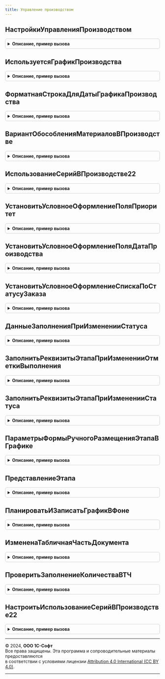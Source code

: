 ```yaml
---
title: Управление производством
---
```



## НастройкиУправленияПроизводством
<details style="margin: 1em 0; padding: 0.5em; border: 1px solid #ccc; border-radius: 6px;">

<summary style="font-weight: bold; cursor: pointer;">Описание, пример вызова</summary>

```bsl

// Получает настройки подсистемы "Межцеховое управление"
//
// Возвращаемое значение:
//   - Структура - настройки управления производством.
//
Функция НастройкиУправленияПроизводством() Экспорт
```

Пример вызова
```bsl
Результат = УправлениеПроизводством.НастройкиУправленияПроизводством() 
```
</details>

## ИспользуетсяГрафикПроизводства
<details style="margin: 1em 0; padding: 0.5em; border: 1px solid #ccc; border-radius: 6px;">

<summary style="font-weight: bold; cursor: pointer;">Описание, пример вызова</summary>

```bsl

// Определяет используется ли график производства.
//
// Параметры:
//  НаборКонстант - КонстантыНабор - значения констант.
//
// Возвращаемое значение:
//   Булево - Истина, если график производства используется.
//
Функция ИспользуетсяГрафикПроизводства(НаборКонстант = Неопределено) Экспорт
```

Пример вызова
```bsl
Результат = УправлениеПроизводством.ИспользуетсяГрафикПроизводства(НаборКонстант);
```
</details>

## ФорматнаяСтрокаДляДатыГрафикаПроизводства
<details style="margin: 1em 0; padding: 0.5em; border: 1px solid #ccc; border-radius: 6px;">

<summary style="font-weight: bold; cursor: pointer;">Описание, пример вызова</summary>

```bsl

// Определяет форматную строку для даты графика производства
//
// Параметры:
//  НаборКонстант - КонстантыНабор - значения констант.
//
// Возвращаемое значение:
//  Строка - форматная строка
//
Функция ФорматнаяСтрокаДляДатыГрафикаПроизводства(НаборКонстант = Неопределено) Экспорт
```

Пример вызова
```bsl
Результат = УправлениеПроизводством.ФорматнаяСтрокаДляДатыГрафикаПроизводства(НаборКонстант);
```
</details>

## ВариантОбособленияМатериаловВПроизводстве
<details style="margin: 1em 0; padding: 0.5em; border: 1px solid #ccc; border-radius: 6px;">

<summary style="font-weight: bold; cursor: pointer;">Описание, пример вызова</summary>

```bsl

// Возвращает вариант обособление материалов в производстве.
//
// Параметры:
//  ХозяйственнаяОперация - ПеречислениеСсылка.ХозяйственныеОперации, Неопределено -
//  ДинамическаяСтруктура - Булево -
//
// Возвращаемое значение:
//  ПеречислениеСсылка.ВариантыОбособленияМатериаловВПроизводстве - вариант обособление материалов в производстве.
//
Функция ВариантОбособленияМатериаловВПроизводстве( Экспорт
```

Пример вызова
```bsl
Результат = УправлениеПроизводством.ВариантОбособленияМатериаловВПроизводстве();
```
</details>

## ИспользованиеСерийВПроизводстве22
<details style="margin: 1em 0; padding: 0.5em; border: 1px solid #ccc; border-radius: 6px;">

<summary style="font-weight: bold; cursor: pointer;">Описание, пример вызова</summary>

```bsl

// Определяет, используются ли серии в производстве версии 2.2.
//
// Возвращаемое значение:
//  Структура - структура со следующими ключами:
//  *ИспользоватьСерииНоменклатуры - Булево - признак использование серий номенклатуры.
//  *УчитыватьСебестоимостьПоСериям - Булево - признак учета себестоимости по сериям.
//
Функция ИспользованиеСерийВПроизводстве22() Экспорт
```

Пример вызова
```bsl
Результат = УправлениеПроизводством.ИспользованиеСерийВПроизводстве22() 
```
</details>

## УстановитьУсловноеОформлениеПоляПриоритет
<details style="margin: 1em 0; padding: 0.5em; border: 1px solid #ccc; border-radius: 6px;">

<summary style="font-weight: bold; cursor: pointer;">Описание, пример вызова</summary>

```bsl

// Добавляет на форму списка условное оформление для поля Приоритет.
//
// Параметры:
//  Форма             - ФормаКлиентскогоПриложения - форма.
//  ИмяСписка         - Строка - имя динамического списка.
//  ИмяПоля           - Строка - имя поля Приоритет динамического списка.
//  ИмяЭлемента       - Строка - имя колонки Приоритет динамического списка.
//  ИспользуетсяОтбор - Булево - Истина, если используется отбор и для него необходимо установить условное оформление.
//  ИмяПоляОтбора     - Строка - имя реквизита формы для отбора.
//  ИмяЭлементаОтбора - Строка - имя элемента формы для отбора.
//
Процедура УстановитьУсловноеОформлениеПоляПриоритет(Форма, ИмяСписка, ИмяПоля, ИмяЭлемента, ИспользуетсяОтбор = Ложь, ИмяПоляОтбора = Неопределено, ИмяЭлементаОтбора = Неопределено) Экспорт
```

Пример вызова
```bsl
УправлениеПроизводством.УстановитьУсловноеОформлениеПоляПриоритет(Форма, ИмяСписка, ИмяПоля, ИмяЭлемента, ИспользуетсяОтбор, ИмяПоляОтбора, ИмяЭлементаОтбора);
```
</details>

## УстановитьУсловноеОформлениеПоляДатаПроизводства
<details style="margin: 1em 0; padding: 0.5em; border: 1px solid #ccc; border-radius: 6px;">

<summary style="font-weight: bold; cursor: pointer;">Описание, пример вызова</summary>

```bsl

// Добавляет на форму списка условное оформление поля ДатаПроизводства
//
//  Параметры:
//   Форма - ФормаКлиентскогоПриложения - форма документа.
//   ИмяСписка - Строка - имя динамического списка.
//   ИмяПоляДата - Строка - условное оформление формы.
//
Процедура УстановитьУсловноеОформлениеПоляДатаПроизводства(Форма, ИмяСписка = "Список", ИмяПоляДата = "Дата") Экспорт
```

Пример вызова
```bsl
УправлениеПроизводством.УстановитьУсловноеОформлениеПоляДатаПроизводства(Форма, ИмяСписка, ИмяПоляДата);
```
</details>

## УстановитьУсловноеОформлениеСпискаПоСтатусуЗаказа
<details style="margin: 1em 0; padding: 0.5em; border: 1px solid #ccc; border-radius: 6px;">

<summary style="font-weight: bold; cursor: pointer;">Описание, пример вызова</summary>

```bsl

// Добавляет на форму списка условное оформление
//
//  Параметры:
//   Форма - ФормаКлиентскогоПриложения - форма документа.
//   ИмяСписка - Строка - имя динамического списка.
//
Процедура УстановитьУсловноеОформлениеСпискаПоСтатусуЗаказа(Форма, ИмяСписка = "Список") Экспорт
```

Пример вызова
```bsl
УправлениеПроизводством.УстановитьУсловноеОформлениеСпискаПоСтатусуЗаказа(Форма, ИмяСписка);
```
</details>

## ДанныеЗаполненияПриИзмененииСтатуса
<details style="margin: 1em 0; padding: 0.5em; border: 1px solid #ccc; border-radius: 6px;">

<summary style="font-weight: bold; cursor: pointer;">Описание, пример вызова</summary>

```bsl

// Структура заполнения данных при изменении статуса
//
// Параметры:
//  Объект                  - ДокументОбъект.ЭтапПроизводства2_2, ДанныеФормыСтруктура - этап.
//  ПлановаяДатаПоступления - Дата - плановая дата поступления изделий.
//
// Возвращаемое значение:
//   - Структура - данные заполнения.
//
Функция ДанныеЗаполненияПриИзмененииСтатуса(Объект, Знач ПлановаяДатаПоступления = Неопределено) Экспорт
```

Пример вызова
```bsl
Результат = УправлениеПроизводством.ДанныеЗаполненияПриИзмененииСтатуса(Объект, ПлановаяДатаПоступления);
```
</details>

## ЗаполнитьРеквизитыЭтапаПриИзмененииОтметкиВыполнения
<details style="margin: 1em 0; padding: 0.5em; border: 1px solid #ccc; border-radius: 6px;">

<summary style="font-weight: bold; cursor: pointer;">Описание, пример вызова</summary>

```bsl

// Выполняет необходимые действия с объектом при изменении отметки выполнения этапа производства.
//
// Параметры:
//  Объект - ДокументОбъект.ЭтапПроизводства2_2 - этап
//  ДанныеЗаполнения - Структура - см. метод ДанныеЗаполненияПриИзмененииСтатуса().
//
// Возвращаемое значение:
//  Строка - содержит список реквизитов, которые были изменены при изменении отметки выполнения.
//
Функция ЗаполнитьРеквизитыЭтапаПриИзмененииОтметкиВыполнения(Объект, ДанныеЗаполнения = Неопределено) Экспорт
```

Пример вызова
```bsl
Результат = УправлениеПроизводством.ЗаполнитьРеквизитыЭтапаПриИзмененииОтметкиВыполнения(Объект, ДанныеЗаполнения);
```
</details>

## ЗаполнитьРеквизитыЭтапаПриИзмененииСтатуса
<details style="margin: 1em 0; padding: 0.5em; border: 1px solid #ccc; border-radius: 6px;">

<summary style="font-weight: bold; cursor: pointer;">Описание, пример вызова</summary>

```bsl

// Выполняет действия необходимые при изменения статуса документа
//
// Параметры:
//  Объект - ДокументОбъект.ЭтапПроизводства2_2 - этап
//  СтатусДоИзменения - ПеречислениеСсылка.СтатусыЭтаповПроизводства2_2 - статус до изменений
//  ДанныеЗаполнения - Структура - см. метод ДанныеЗаполненияПриИзмененииСтатуса().
//
// Возвращаемое значение:
//  Строка - содержит список реквизитов, которые были изменены при смене статуса.
//
Функция ЗаполнитьРеквизитыЭтапаПриИзмененииСтатуса(Объект, СтатусДоИзменения, ДанныеЗаполнения = Неопределено) Экспорт
```

Пример вызова
```bsl
Результат = УправлениеПроизводством.ЗаполнитьРеквизитыЭтапаПриИзмененииСтатуса(Объект, СтатусДоИзменения, ДанныеЗаполнения);
```
</details>

## ПараметрыФормыРучногоРазмещенияЭтапаВГрафике
<details style="margin: 1em 0; padding: 0.5em; border: 1px solid #ccc; border-radius: 6px;">

<summary style="font-weight: bold; cursor: pointer;">Описание, пример вызова</summary>

```bsl

// Возвращает параметры для открытия формы Документ.ЭтапПроизводства2_2.Форма.ФормаРучногоРазмещенияВГрафике.
//
// Параметры:
//  Объект					 - ДокументОбъект.ЭтапПроизводства2_2 - этап производства
//  УникальныйИдентификатор	 - УникальныйИдентификатор - уникальный идентификатор формы.
//
// Возвращаемое значение:
//  Структура - параметры формы ручного размещения этапа в графике.
//
Функция ПараметрыФормыРучногоРазмещенияЭтапаВГрафике(Объект, УникальныйИдентификатор) Экспорт
```

Пример вызова
```bsl
Результат = УправлениеПроизводством.ПараметрыФормыРучногоРазмещенияЭтапаВГрафике(Объект, УникальныйИдентификатор) 
```
</details>

## ПредставлениеЭтапа
<details style="margin: 1em 0; padding: 0.5em; border: 1px solid #ccc; border-radius: 6px;">

<summary style="font-weight: bold; cursor: pointer;">Описание, пример вызова</summary>

```bsl

// Формирует представление этапа, используется для оформления полей в СКД
//
// Параметры:
//  Номер				 - 	Строка - номер
//  НаименованиеЭтапа	 - 	Строка - наименование
//
// Возвращаемое значение:
//  Строка - представление этапа
//
Функция ПредставлениеЭтапа(Номер, НаименованиеЭтапа) Экспорт
```

Пример вызова
```bsl
Результат = УправлениеПроизводством.ПредставлениеЭтапа(Номер, НаименованиеЭтапа) 
```
</details>

## ПланироватьИЗаписатьГрафикВФоне
<details style="margin: 1em 0; padding: 0.5em; border: 1px solid #ccc; border-radius: 6px;">

<summary style="font-weight: bold; cursor: pointer;">Описание, пример вызова</summary>

```bsl

// Инициирует планирование графика производства.
//
// Параметры:
//  НастройкиПланирования - Структура - настройки планирования графика.
//  АдресХранилища - УникальныйИдентификатор, Строка - адрес во временном хранилище,
//		по которому надо поместить результаты планирования.
//
Процедура ПланироватьИЗаписатьГрафикВФоне(НастройкиПланирования, АдресХранилища) Экспорт
```

Пример вызова
```bsl
УправлениеПроизводством.ПланироватьИЗаписатьГрафикВФоне(НастройкиПланирования, АдресХранилища) 
```
</details>

## ИзмененаТабличнаяЧастьДокумента
<details style="margin: 1em 0; padding: 0.5em; border: 1px solid #ccc; border-radius: 6px;">

<summary style="font-weight: bold; cursor: pointer;">Описание, пример вызова</summary>

```bsl

// Проверяет наличие изменений в табличной части документа.
//
// Параметры:
//  ДокументОбъект		 - ДокументОбъект	 - проверяемый документ
//  ДанныеДоИзменения	 - Структура		 - структура, содержащая данные документа до изменения
//  ИмяТаблицы			 - Строка			 - имя проверяемой таблицы
//  Реквизиты			 - Массив			 - массив проверяемых реквизитов.
//
// Возвращаемое значение:
//   - Булево - признак наличия изменений в табличной части.
//
Функция ИзмененаТабличнаяЧастьДокумента(ДокументОбъект, ДанныеДоИзменения, ИмяТаблицы, Реквизиты = Неопределено) Экспорт
```

Пример вызова
```bsl
Результат = УправлениеПроизводством.ИзмененаТабличнаяЧастьДокумента(ДокументОбъект, ДанныеДоИзменения, ИмяТаблицы, Реквизиты);
```
</details>

## ПроверитьЗаполнениеКоличестваВТЧ
<details style="margin: 1em 0; padding: 0.5em; border: 1px solid #ccc; border-radius: 6px;">

<summary style="font-weight: bold; cursor: pointer;">Описание, пример вызова</summary>

```bsl

// Проверяет корректность заполнения количества в табличной части
//
// Параметры:
//  Объект - ДокументОбъект, ОбработкаОбъектИмяОбработки - объект, который нужно проверить
//  ИмяТЧ - Строка - имя проверяемой табличной части
//  МассивНепроверяемыхРеквизитов - Массив - реквизиты, которые необходимо
//		исключить из стандартной процедуры проверки заполнения.
//  Отказ - Булево - флаг отказа от записи объекта (выполнения заданного действия).
//
Процедура ПроверитьЗаполнениеКоличестваВТЧ(Объект, ИмяТЧ, МассивНепроверяемыхРеквизитов, Отказ) Экспорт
```

Пример вызова
```bsl
УправлениеПроизводством.ПроверитьЗаполнениеКоличестваВТЧ(Объект, ИмяТЧ, МассивНепроверяемыхРеквизитов, Отказ) 
```
</details>

## НастроитьИспользованиеСерийВПроизводстве22
<details style="margin: 1em 0; padding: 0.5em; border: 1px solid #ccc; border-radius: 6px;">

<summary style="font-weight: bold; cursor: pointer;">Описание, пример вызова</summary>

```bsl

// Устанавливает значения служебных констант ИспользоватьСерииНоменклатурыПроизводство22
//	и УчитыватьСебестоимостьПоСериямПроизводство22 по данным видов номенклатуры и политик учета серий.
//
Процедура НастроитьИспользованиеСерийВПроизводстве22() Экспорт
```

Пример вызова
```bsl
УправлениеПроизводством.НастроитьИспользованиеСерийВПроизводстве22() 
```
</details>

---

© 2024, **ООО 1С-Софт**  
Все права защищены. Эта программа и сопроводительные материалы предоставляются  
в соответствии с условиями лицензии [Attribution 4.0 International (CC BY 4.0)](https://creativecommons.org/licenses/by/4.0/legalcode).

---
